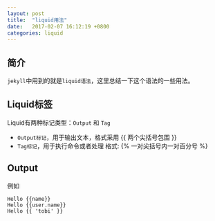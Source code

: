 ```yaml
---
layout: post
title:  "liquid用法"
date:   2017-02-07 16:12:19 +0800
categories: liquid
---
```

## 简介
`jekyll`中用到的就是`liquid语法`，这里总结一下这个语法的一些用法。

## Liquid标签
Liquid有两种标记类型：`Output` 和  `Tag`

- `Output标记`，用于输出文本，格式采用 {{ 两个尖括号包围 }}
- `Tag标记`，用于执行命令或者处理 格式: {% 一对尖括号内一对百分号 %}

## Output
例如
```
Hello {{name}}
Hello {{user.name}}
Hello {{ 'tobi' }}

```

